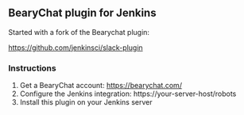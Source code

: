 ## BearyChat plugin for Jenkins

Started with a fork of the Bearychat plugin:

https://github.com/jenkinsci/slack-plugin

### Instructions

1. Get a BearyChat account: https://bearychat.com/
2. Configure the Jenkins integration: https://your-server-host/robots
3. Install this plugin on your Jenkins server
